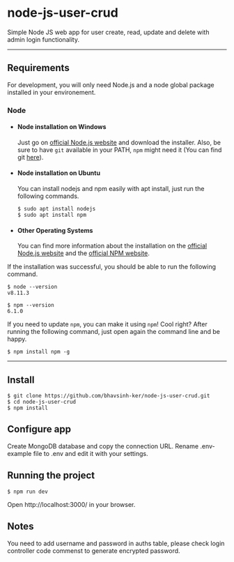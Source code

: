 # node-js-user-crud
Simple Node JS web app for user create, read, update and delete with admin login functionality.

---
## Requirements

For development, you will only need Node.js and a node global package installed in your environement.

### Node
- #### Node installation on Windows

  Just go on [official Node.js website](https://nodejs.org/) and download the installer.
Also, be sure to have `git` available in your PATH, `npm` might need it (You can find git [here](https://git-scm.com/)).

- #### Node installation on Ubuntu

  You can install nodejs and npm easily with apt install, just run the following commands.

      $ sudo apt install nodejs
      $ sudo apt install npm

- #### Other Operating Systems
  You can find more information about the installation on the [official Node.js website](https://nodejs.org/) and the [official NPM website](https://npmjs.org/).

If the installation was successful, you should be able to run the following command.

    $ node --version
    v8.11.3

    $ npm --version
    6.1.0

If you need to update `npm`, you can make it using `npm`! Cool right? After running the following command, just open again the command line and be happy.

    $ npm install npm -g

---

## Install

    $ git clone https://github.com/bhavsinh-ker/node-js-user-crud.git
    $ cd node-js-user-crud
    $ npm install

## Configure app

Create MongoDB database and copy the connection URL.
Rename .env-example file to .env and edit it with your settings.

## Running the project

    $ npm run dev

Open http://localhost:3000/ in your browser.

## Notes

You need to add username and password in auths table, please check login controller code commenst to generate encrypted password.
